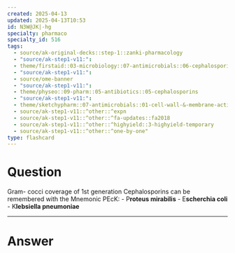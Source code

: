 ```yaml
---
created: 2025-04-13
updated: 2025-04-13T10:53
id: N3W@JK|-hg
specialty: pharmaco
specialty_id: 516
tags:
  - source/ak-original-decks::step-1::zanki-pharmacology
  - "source/ak-step1-v11:": 
  - theme/firstaid::03-microbiology::07-antimicrobials::06-cephalosporins
  - "source/ak-step1-v11:": 
  - source/ome-banner
  - "source/ak-step1-v11:": 
  - theme/physeo::09-pharm::05-antibiotics::05-cephalosporins
  - "source/ak-step1-v11:": 
  - theme/sketchypharm::07-antimicrobials::01-cell-wall-&-membrane-active-antibiotics::04-cephalosporins::zanki-extra
  - source/ak-step1-v11::^other::^expn
  - source/ak-step1-v11::^other::^fa-updates::fa2018
  - source/ak-step1-v11::^other::^highyield::3-highyield-temporary
  - source/ak-step1-v11::^other::^one-by-one"
type: flashcard
---
```


# Question
Gram- cocci coverage of 1st generation Cephalosporins can be remembered with the Mnemonic PEcK:   - P**roteus mirabilis** - E**scherchia coli** - K**lebsiella pneumoniae**

---

# Answer
